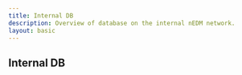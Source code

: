 ```yaml
---
title: Internal DB 
description: Overview of database on the internal nEDM network. 
layout: basic
---
```


## Internal DB 


